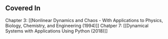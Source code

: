 ## Covered In
Chapter 3: [[Nonlinear Dynamics and Chaos - With Applications to Physics, Biology, Chemistry, and Engineering (1994)]]
Chatper 7: [[Dynamical Systems with Applications Using Python (2018)]]

